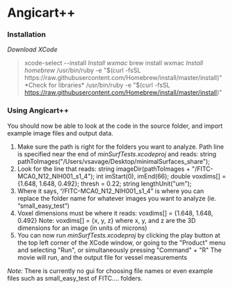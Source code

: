 # Angicart++

### Installation
*Download XCode*
>xcode-select --install
*Install wxmac*
>brew install wxmac
*Install homebrew*
> /usr/bin/ruby -e "$(curl -fsSL https://raw.githubusercontent.com/Homebrew/install/master/install)"
*Check for libraries*
> /usr/bin/ruby -e "$(curl -fsSL https://raw.githubusercontent.com/Homebrew/install/master/install)"

### Using Angicart++
You should now be able to look at the code in the source folder, and import example image files and output data.

1. Make sure the path is right for the folders you want to analyze. Path line is specified near the end of *minSurfTests.xcodeproj* and reads:
  string pathToImages("/Users/vsavage/Desktop/minimalSurfaces_share");
1. Look for the line that reads:
  string imageDir(pathToImages + "/FITC-MCA0_N12_NIH001_s1_4"); int imStart(0), imEnd(66); double voxdims[] = {1.648, 1.648, 0.492};  thresh = 0.22; string lengthUnit("um");
1. Where it says, “/FITC-MCA0_N12_NIH001_s1_4” is where you can replace the folder name for whatever images you want to analyze (ie. “small_easy_test”)
1. Voxel dimensions must be where it reads:
  voxdims[] = {1.648, 1.648, 0.492}
Note: voxdims[] = {x, y, z} where x, y, and z are the 3D dimensions for an image (in units of microns)
1. You can now run *minSurfTests.xcodeproj* by clicking the play button at the top left corner of the XCode window, or going to the "Product" menu and selecting "Run", or simultaneously pressing "Command" + "R"
The movie will run, and the output file for vessel measurements

_Note:_
There is currently no gui for choosing file names or even example files such as small_easy_test of FITC…. folders.
